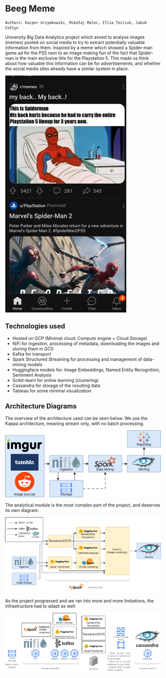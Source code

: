 # Beeg Meme
`Authors: Kacper Grzymkowski, Mikołaj Malec, Illia Tesliuk, Jakub Fołtyn`

University Big Data Analytics project which aimed to analyse images (memes) posted on social media to try to extract potentially valuable information from them. 
Inspired by a meme which showed a Spider-man game ad for the PS5 next to an image making fun of the fact that Spider-man is the main exclusive title for the Playstation 5.
This made us think about how valuable this information can be for advertisements, and whether the social media sites already have a similar system in place.

![justification](Documents/GitHub/justification.png)

## Technologies used
* Hosted on GCP (Minimal cloud: Compute engine + Cloud Storage)
* NiFi for ingestion, processing of metadata, downloading the images and storing them in GCS
* Kafka for transport
* Spark Structured Streaming for processing and management of data-mining models
* Huggingface models for: Image Embeddings, Named Entity Recognition, Sentiment Analysis
* Scikit-learn for online learning (clustering)
* Cassandra for storage of the resulting data
* Tableau for some minimal visualization

## Architecture Diagrams
The overview of the architecture used can be seen below. We use the Kappa architecture, meaning stream only, with no batch processing.

![overview](Documents/GitHub/Overview.png)

The analytical module is the most complex part of the project, and deserves its own diagram:

![analytical-module](Documents/GitHub/Analytical-module.png)

As the project progressed and we ran into more and more limitations, the infrastructure had to adapt as well:

![infrastructure](Documents/GitHub/Infrastructure.png)

